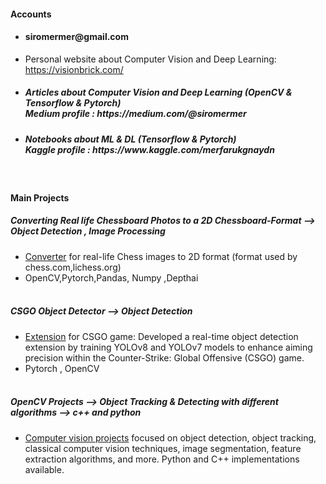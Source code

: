 
#### Accounts
- <h4> siromermer@gmail.com </h3>

-  Personal website about Computer Vision and Deep Learning: https://visionbrick.com/

- <h5> Articles about Computer Vision and Deep Learning (OpenCV & Tensorflow & Pytorch) <br> Medium profile : https://medium.com/@siromermer</h5>

- <h5> Notebooks about ML & DL (Tensorflow & Pytorch)<br> Kaggle profile : https://www.kaggle.com/merfarukgnaydn</h5>
<br>

#### Main Projects <br>

#####  Converting Real life Chessboard Photos to a 2D Chessboard-Format --> Object Detection , Image Processing 
- <a href="https://github.com/siromermer/Dynamic-Chess-Board-Piece-Extraction">Converter</a> for real-life Chess images to 2D format  (format used by chess.com,lichess.org)  <BR>
- OpenCV,Pytorch,Pandas, Numpy ,Depthai <br><br>

#####  CSGO Object Detector --> Object Detection 
- <a href="https://github.com/siromermer/CS2-CSGO-Yolov8-Yolov7-ObjectDetection">Extension</a> for CSGO game: Developed a real-time object detection extension by training YOLOv8 and YOLOv7 models to enhance
aiming precision within the Counter-Strike: Global Offensive (CSGO) game.<br>
- Pytorch , OpenCV<br><br>
 
#####  OpenCV Projects --> Object Tracking & Detecting with different algorithms --> c++ and python
- <a href="https://github.com/siromermer/OpenCV-Projects-cpp-python"> Computer vision projects</a> focused on object detection, object tracking, classical computer vision techniques, image segmentation, feature extraction algorithms, and more. Python and C++ implementations available.

